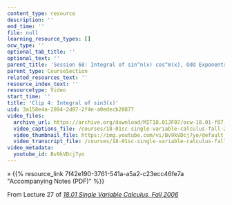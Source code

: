 ```yaml
---
content_type: resource
description: ''
end_time: ''
file: null
learning_resource_types: []
ocw_type: ''
optional_tab_title: ''
optional_text: ''
parent_title: 'Session 68: Integral of sin^n(x) cos^m(x), Odd Exponents'
parent_type: CourseSection
related_resources_text: ''
resource_index_text: ''
resourcetype: Video
start_time: ''
title: 'Clip 4: Integral of sin3(x)'
uid: 3a158e4a-2894-2d87-2f4e-a0edecb20877
video_files:
  archive_url: https://archive.org/download/MIT18.01JF07/ocw-18.01-f07-lec27_300k.mp4
  video_captions_file: /courses/18-01sc-single-variable-calculus-fall-2010/f532827e3eef58a5ab9fc57233efefe3_Bv9kVDcj7yo.vtt
  video_thumbnail_file: https://img.youtube.com/vi/Bv9kVDcj7yo/default.jpg
  video_transcript_file: /courses/18-01sc-single-variable-calculus-fall-2010/2a64ab7950e4b2401071f9ece3138129_Bv9kVDcj7yo.pdf
video_metadata:
  youtube_id: Bv9kVDcj7yo
---
```


» {{% resource_link 7f42e190-3761-541a-a5a2-c23ecc46fe7a "Accompanying Notes (PDF)" %}}

From Lecture 27 of [_18.01 Single Variable Calculus, Fall 2006_](/courses/18-01-single-variable-calculus-fall-2006/video_galleries/video-lectures)